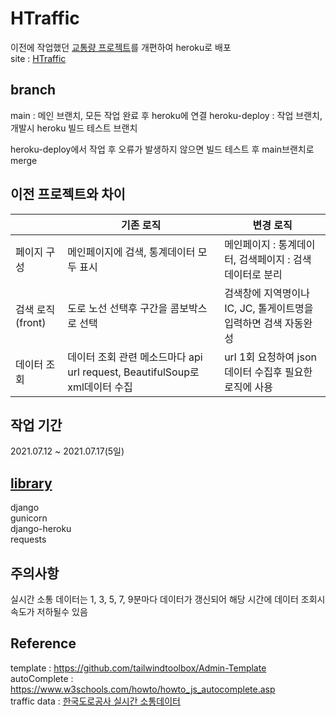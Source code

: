 # HTraffic
이전에 작업했던 [교통량 프로젝트](https://github.com/proceane/traffic_project)를 개편하여 heroku로 배포  
site : [HTraffic](https://highway-traffic.herokuapp.com/)

## branch
main : 메인 브랜치, 모든 작업 완료 후 heroku에 연결 
heroku-deploy : 작업 브랜치, 개발시 heroku 빌드 테스트 브랜치 

heroku-deploy에서 작업 후 오류가 발생하지 않으면 빌드 테스트 후 main브랜치로 merge

## 이전 프로젝트와 차이
||기존 로직|변경 로직|
|------|---|---|
|페이지 구성|메인페이지에 검색, 통계데이터 모두 표시|메인페이지 : 통계데이터, 검색페이지 : 검색데이터로 분리|
|검색 로직(front)|도로 노선 선택후 구간을 콤보박스로 선택|검색창에 지역명이나 IC, JC, 톨게이트명을 입력하면 검색 자동완성|
|데이터 조회|데이터 조회 관련 메소드마다 api url request, BeautifulSoup로 xml데이터 수집|url 1회 요청하여 json데이터 수집후 필요한 로직에 사용|

## 작업 기간
2021.07.12 ~ 2021.07.17(5일)

## [library](https://github.com/proceane/traffic_heroku/blob/main/requirements.txt)
django  
gunicorn  
django-heroku  
requests  

## 주의사항
실시간 소통 데이터는 1, 3, 5, 7, 9분마다 데이터가 갱신되어 해당 시간에 데이터 조회시 속도가 저하될수 있음

## Reference
template : https://github.com/tailwindtoolbox/Admin-Template  
autoComplete : https://www.w3schools.com/howto/howto_js_autocomplete.asp  
traffic data : [한국도로공사 실시간 소통데이터](http://data.ex.co.kr/openapi/basicinfo/openApiInfoM?apiId=0405&serviceType=OPENAPI&keyWord=&searchDayFrom=2014.12.01&searchDayTo=2021.07.17&CATEGORY=&GROUP_TR=)
